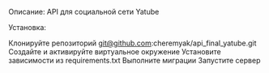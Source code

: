 Описание: API для социальной сети Yatube


Установка:

Клонируйте репозиторий git@github.com:cheremyak/api_final_yatube.git
Создайте и активируйте виртуальное окружение
Установите зависимости из requirements.txt
Выполните миграции
Запустите сервер